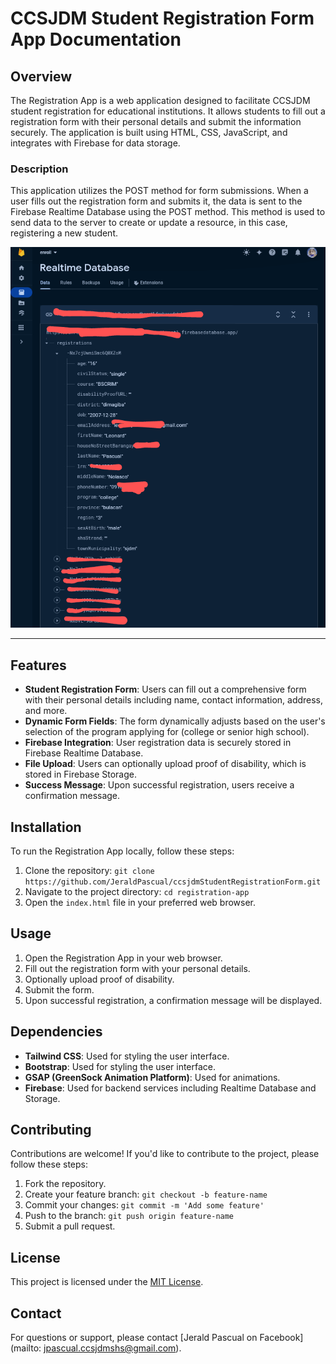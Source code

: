# CCSJDM Student Registration Form App Documentation



## Overview
The Registration App is a web application designed to facilitate CCSJDM student registration for educational institutions. It allows students to fill out a registration form with their personal details and submit the information securely. The application is built using HTML, CSS, JavaScript, and integrates with Firebase for data storage.

### Description

This application utilizes the POST method for form submissions. When a user fills out the registration form and submits it, the data is sent to the Firebase Realtime Database using the POST method. This method is used to send data to the server to create or update a resource, in this case, registering a new student.

<img src="https://github.com/JeraldPascual/ccsjdmStudentRegistrationForm/blob/d45f25e1fdaeeb09b997bd0599a737902824b613/firebaseDesc.png" alt="firebaseDesc">


--- 

## Features
- **Student Registration Form**: Users can fill out a comprehensive form with their personal details including name, contact information, address, and more.
- **Dynamic Form Fields**: The form dynamically adjusts based on the user's selection of the program applying for (college or senior high school).
- **Firebase Integration**: User registration data is securely stored in Firebase Realtime Database.
- **File Upload**: Users can optionally upload proof of disability, which is stored in Firebase Storage.
- **Success Message**: Upon successful registration, users receive a confirmation message.

## Installation
To run the Registration App locally, follow these steps:
1. Clone the repository: `git clone https://github.com/JeraldPascual/ccsjdmStudentRegistrationForm.git`
2. Navigate to the project directory: `cd registration-app`
3. Open the `index.html` file in your preferred web browser.

## Usage
1. Open the Registration App in your web browser.
2. Fill out the registration form with your personal details.
3. Optionally upload proof of disability.
4. Submit the form.
5. Upon successful registration, a confirmation message will be displayed.

## Dependencies
- **Tailwind CSS**: Used for styling the user interface.
- **Bootstrap**: Used for styling the user interface.
- **GSAP (GreenSock Animation Platform)**: Used for animations.
- **Firebase**: Used for backend services including Realtime Database and Storage.

## Contributing
Contributions are welcome! If you'd like to contribute to the project, please follow these steps:
1. Fork the repository.
2. Create your feature branch: `git checkout -b feature-name`
3. Commit your changes: `git commit -m 'Add some feature'`
4. Push to the branch: `git push origin feature-name`
5. Submit a pull request.

## License
This project is licensed under the [MIT License](https://github.com/JeraldPascual/ccsjdmStudentRegistrationForm/blob/main/LICENSE.txt).

## Contact
For questions or support, please contact [Jerald Pascual on Facebook](mailto: jpascual.ccsjdmshs@gmail.com).
